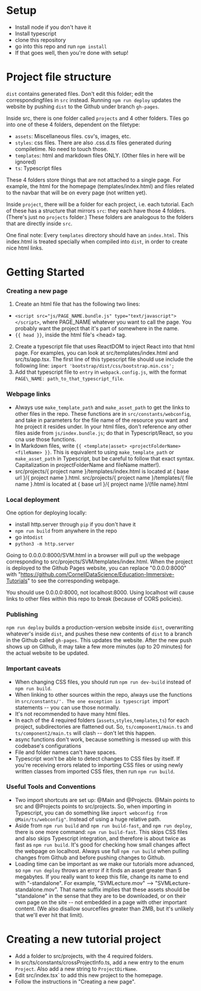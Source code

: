 # Setup

- Install node if you don't have it
- Install typescript
- clone this repository
- go into this repo and run `npm install`
- If that goes well, then you're done with setup!

# Project file structure

`dist` contains generated files. Don't edit this folder; edit the correspondingfiles in `src` instead.
Running `npm run deploy` updates the website by pushing `dist` to the Github under branch `gh-pages`.

Inside src, there is one folder called `projects` and 4 other folders. Tiles go into one of these 4 folders, dependent on the filetype:
- `assets`: Miscellaneous files. csv's, images, etc.
- `styles`: css files. There are also .css.d.ts files generated during compiletime. No need to touch those.
- `templates`: html and markdown files ONLY. (Other files in here will be ignored)
- `ts`: Typescript files

These 4 folders store things that are not attached to a single page. For example, the html for the homepage (templates/index.html) and files related to the navbar that will be on every page (not written yet).

Inside `project`, there will be a folder for each project, i.e. each tutorial. Each of these has a structure that mirrors `src`: they each have those 4 folders. (There's just no `projects` folder.) These folders are analogous to the folders that are directly inside `src`.

One final note: Every `templates` directory should have an `index.html`. This index.html is treated specially when compiled into `dist`, in order to create nice html links.

# Getting Started

### Creating a new page

1. Create an html file that has the following two lines: 
- `<script src="js/PAGE_NAME.bundle.js" type="text/javascript"></script>`, where PAGE\_NAME whatever you want to call the page. You probably want the project that it's part of somewhere in the name.
- `{{ head }}`, inside the html file's \<head\> tag.
2. Create a typescript file that uses ReactDOM to inject React into that html page. For examples, you can look at src/templates/index.html and src/ts/app.tsx. The first line of this typescript file should use include the following line:
`import 'bootstrap/dist/css/bootstrap.min.css';`
3. Add that typescript file to `entry` in `webpack.config.js`, with the format `PAGE\_NAME: path_to_that_typescript_file`. 

### Webpage links

- Always use `make_template_path` and `make_asset_path` to get the links to other files in the repo. These functions are in `src/constants/webconfig`, and take in parameters for the file name of the resource you want and hte project it resides under. In your html files, don't reference any other files aside from `js/index.bundle.js`; do that in Typescript/React, so you cna use those functions.
- In Markdown files, write `{{ <template|asset> <projectFolderName> <fileName> }}`. This is equivalent to using `make_template_path` or `make_asset_path` in Typescript, but be careful to follow that exact syntax. Capitalization in projectFolderName and fileName matter!).
- src/projects/{ project name }/templates/index.html is located at { base url }/{ project name }.html. src/projects/{ project name }/templates/{ file name }.html is located at { base url }/{ project name }/{file name}.html

### Local deployment

One option for deploying locally:
- install http.server through `pip` if you don't have it
- `npm run build` from anywhere in the repo
- go into`dist`
- `python3 -m http.server`

Going to 0.0.0.0:8000/SVM.html in a browser will pull up the webpage corresponding to src/projects/SVM/templates/index.html. When the project is deployed to the Github Pages website, you can replace "0.0.0.0:8000" with "https://github.com/CornellDataScience/Education-Immersive-Tutorials" to see the corresponding webpage.

You should use 0.0.0.0:8000, not localhost:8000. Using localhost will cause links to other files within this repo to break (because of CORS policies).

### Publishing

`npm run deploy` builds a production-version website inside `dist`, overwriting whatever's inside `dist`, and pushes these new contents of `dist` to a branch in the Github called `gh-pages`. This updates the website. After the new push shows up on Github, it may take a few more minutes (up to 20 minutes) for the actual website to be updated.

### Important caveats

- When changing CSS files, you should run `npm run dev-build` instead of `npm run build`.
- When linking to other sources within the repo, always use the functions in `src/constants/'. The one exception is typescript `import` statements -- you can use those normally.
- It's not recommended to have many html files.
- In each of the 4 required folders (`assets`,`styles`,`templates`,`ts`) for each project, subdirectories are flattened out. So, `ts/component1/main.ts` and `ts/component2/main.ts` will clash -- don't let this happen.
- async functions don't work, because something is messed up with this codebase's configurations
- File and folder names can't have spaces.
- Typescript won't be able to detect changes to CSS files by itself. If you're receiving errors related to importing CSS files or using newly written classes from imported CSS files, then run `npm run build`.

### Useful Tools and Conventions

- Two import shortcuts are set up: @Main and @Projects. @Main points to src and @Projects points to src/projects. So, when importing in Typescript, you can do something like `import webconfig from @Main/ts/webconfig"`. Instead of using a huge relative path.
- Aside from `npm run build` and `npm run build-fast`, and `npm run deploy`, there is one more command: `npm run build-fast`. This skips CSS files and also skips Typescript integration, and therefore is about twice as fast as `npm run build`. It's good for checking how small changes affect the webpage on localhost. Always use full `npm run build` when pulling changes from Github and before pushing changes to Github.
- Loading time can be important as we make our tutorials more advanced, so `npm run deploy` throws an error if it finds an asset greater than 5 megabytes. If you really want to keep this file, change its name to end with "-standalone". For example, "SVMLecture.mov" --> "SVMLecture-standalone.mov". That name suffix implies that these assets should be "standalone" in the sense that they are to be downloaded, or on their own page on the site -- not embedded in a page with other important content. (We also disallow sourcefiles greater than 2MB, but it's unlikely that we'll ever hit that limit).

# Creating a new tutorial project
- Add a folder to src/projects, with the 4 required folders.
- In src/ts/constants/crossProjectInfo.ts, add a new entry to the enum `Project`. Also add a new string to `ProjectDirName`.
- Edit src/index.tsx` to add this new project to the homepage.
- Follow the instructions in "Creating a new page".
